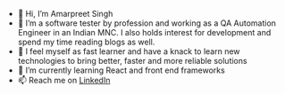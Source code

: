 - 👋 Hi, I’m Amarpreet Singh
- 👀 I’m a software tester by profession and working as a QA Automation Engineer in an Indian MNC. I also holds interest for development and spend my time reading blogs as well. 
- 💞️ I feel myself as fast learner and have a knack to learn new technologies to bring better, faster and more reliable solutions
- 🌱 I’m currently learning React and front end frameworks
- 📫 Reach me on [LinkedIn](https://www.linkedin.com/in/amarpreet-singh-577b7978/)

<!---
amar1190/amar1190 is a ✨ special ✨ repository because its `README.md` (this file) appears on your GitHub profile.
You can click the Preview link to take a look at your changes.
--->
